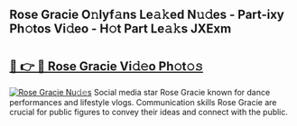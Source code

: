 ## Rose Gracie O𝚗lyf𝚊ns Le𝚊𝚔ed N𝚞𝚍es - Part-ixy Ph𝚘tos Vi𝚍eo - H𝚘t Part Le𝚊𝚔s JXExm

# <h2><a href="http://hf7ho3.feru.top/?c=Rose+Gracie">🔗 👉 🔴 Rose Gracie Vi𝚍𝚎o Ph𝚘t𝚘𝚜</a></h2>

[![Rose Gracie Nu𝚍𝚎s](https://i.imgur.com/0TWrTi3.gif)](http://hf7ho3.feru.top/?c=Rose+Gracie)
Social media star Rose Gracie known for dance performances and lifestyle vlogs. Communication skills Rose Gracie are crucial for public figures to convey their ideas and connect with the public. 
